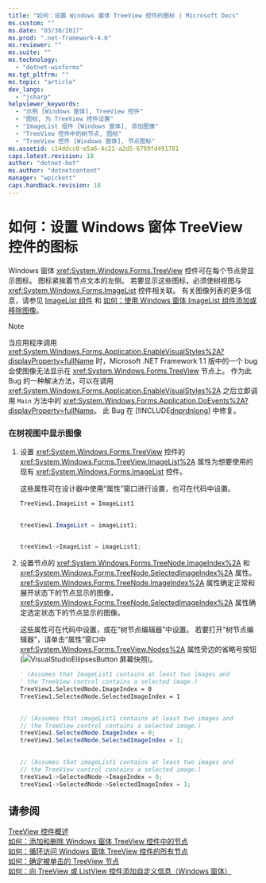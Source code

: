 ```yaml
---
title: "如何：设置 Windows 窗体 TreeView 控件的图标 | Microsoft Docs"
ms.custom: ""
ms.date: "03/30/2017"
ms.prod: ".net-framework-4.6"
ms.reviewer: ""
ms.suite: ""
ms.technology: 
  - "dotnet-winforms"
ms.tgt_pltfrm: ""
ms.topic: "article"
dev_langs: 
  - "jsharp"
helpviewer_keywords: 
  - "示例 [Windows 窗体], TreeView 控件"
  - "图标, 为 TreeView 控件设置"
  - "ImageList 组件 [Windows 窗体], 添加图像"
  - "TreeView 控件中的树节点, 图标"
  - "TreeView 控件 [Windows 窗体], 节点图标"
ms.assetid: c14ddcc0-e5a6-4c21-a2d5-6799fd491781
caps.latest.revision: 18
author: "dotnet-bot"
ms.author: "dotnetcontent"
manager: "wpickett"
caps.handback.revision: 18
---
```

# 如何：设置 Windows 窗体 TreeView 控件的图标
Windows 窗体 <xref:System.Windows.Forms.TreeView> 控件可在每个节点旁显示图标。  图标紧挨着节点文本的左侧。  若要显示这些图标，必须使树视图与 <xref:System.Windows.Forms.ImageList> 控件相关联。  有关图像列表的更多信息，请参见 [ImageList 组件](../../../../docs/framework/winforms/controls/imagelist-component-windows-forms.md) 和 [如何：使用 Windows 窗体 ImageList 组件添加或移除图像](../../../../docs/framework/winforms/controls/how-to-add-or-remove-images-with-the-windows-forms-imagelist-component.md)。  
  
> [!NOTE]
>  当应用程序调用 <xref:System.Windows.Forms.Application.EnableVisualStyles%2A?displayProperty=fullName> 时，Microsoft .NET Framework 1.1 版中的一个 bug 会使图像无法显示在 <xref:System.Windows.Forms.TreeView> 节点上。  作为此 Bug 的一种解决方法，可以在调用 <xref:System.Windows.Forms.Application.EnableVisualStyles%2A> 之后立即调用 `Main` 方法中的 <xref:System.Windows.Forms.Application.DoEvents%2A?displayProperty=fullName>。  此 Bug 在 [!INCLUDE[dnprdnlong](../../../../includes/dnprdnlong-md.md)] 中修复。  
  
### 在树视图中显示图像  
  
1.  设置 <xref:System.Windows.Forms.TreeView> 控件的 <xref:System.Windows.Forms.TreeView.ImageList%2A> 属性为想要使用的现有 <xref:System.Windows.Forms.ImageList> 控件。  
  
     这些属性可在设计器中使用“属性”窗口进行设置，也可在代码中设置。  
  
    ```vb  
    TreeView1.ImageList = ImageList1  
  
    ```  
  
    ```csharp  
    treeView1.ImageList = imageList1;  
  
    ```  
  
    ```cpp  
    treeView1->ImageList = imageList1;  
    ```  
  
2.  设置节点的 <xref:System.Windows.Forms.TreeNode.ImageIndex%2A> 和 <xref:System.Windows.Forms.TreeNode.SelectedImageIndex%2A> 属性。  <xref:System.Windows.Forms.TreeNode.ImageIndex%2A> 属性确定正常和展开状态下的节点显示的图像， <xref:System.Windows.Forms.TreeNode.SelectedImageIndex%2A> 属性确定选定状态下的节点显示的图像。  
  
     这些属性可在代码中设置，或在“树节点编辑器”中设置。  若要打开“树节点编辑器”，请单击“属性”窗口中 <xref:System.Windows.Forms.TreeView.Nodes%2A> 属性旁边的省略号按钮 \(![VisualStudioEllipsesButton 屏幕快照](../../../../docs/framework/winforms/media/vbellipsesbutton.png "vbEllipsesButton")\)。  
  
    ```vb  
    ' (Assumes that ImageList1 contains at least two images and  
    ' the TreeView control contains a selected image.)  
    TreeView1.SelectedNode.ImageIndex = 0  
    TreeView1.SelectedNode.SelectedImageIndex = 1  
  
    ```  
  
    ```csharp  
    // (Assumes that imageList1 contains at least two images and  
    // the TreeView control contains a selected image.)  
    treeView1.SelectedNode.ImageIndex = 0;  
    treeView1.SelectedNode.SelectedImageIndex = 1;  
  
    ```  
  
    ```cpp  
    // (Assumes that imageList1 contains at least two images and  
    // the TreeView control contains a selected image.)  
    treeView1->SelectedNode->ImageIndex = 0;  
    treeView1->SelectedNode->SelectedImageIndex = 1;  
    ```  
  
## 请参阅  
 [TreeView 控件概述](../../../../docs/framework/winforms/controls/treeview-control-overview-windows-forms.md)   
 [如何：添加和删除 Windows 窗体 TreeView 控件中的节点](../../../../docs/framework/winforms/controls/how-to-add-and-remove-nodes-with-the-windows-forms-treeview-control.md)   
 [如何：循环访问 Windows 窗体 TreeView 控件的所有节点](../../../../docs/framework/winforms/controls/how-to-iterate-through-all-nodes-of-a-windows-forms-treeview-control.md)   
 [如何：确定被单击的 TreeView 节点](../../../../docs/framework/winforms/controls/how-to-determine-which-treeview-node-was-clicked-windows-forms.md)   
 [如何：向 TreeView 或 ListView 控件添加自定义信息（Windows 窗体）](../../../../docs/framework/winforms/controls/add-custom-information-to-a-treeview-or-listview-control-wf.md)